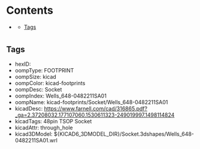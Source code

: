 



Contents
========

* [](#)
	* [Tags](#tags)

# 

## Tags

- hexID: 
- oompType: FOOTPRINT
- oompSize: kicad
- oompColor: kicad-footprints
- oompDesc: Socket
- oompIndex: Wells_648-0482211SA01
- oompName: kicad-footprints/Socket/Wells_648-0482211SA01
- kicadDesc: https://www.farnell.com/cad/316865.pdf?_ga=2.37208032.177107060.1530611323-249019997.1498114824
- kicadTags: 48pin TSOP Socket
- kicadAttr: through_hole
- kicad3DModel: ${KICAD6_3DMODEL_DIR}/Socket.3dshapes/Wells_648-0482211SA01.wrl
